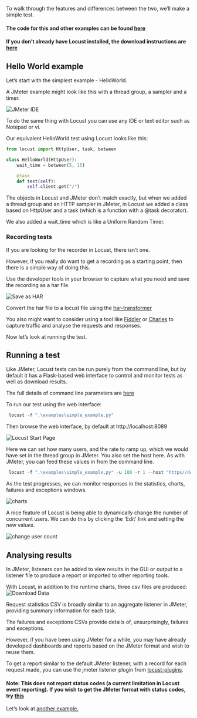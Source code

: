 To walk through the features and differences between the two, we’ll make a simple test.

#### The code for this and other examples can be found [here](./examples)

#### If you don’t already have Locust installed, the download instructions are [here](https://docs.locust.io/en/latest/installation.html)

## Hello World example
Let’s start with the simplest example - HelloWorld.

A JMeter example might look like this with a thread group, a sampler and a timer.

![JMeter IDE](./images/jmeter_ide.png "JMeter IDE")

To do the same thing with Locust you can use any IDE or text editor such as Notepad or vi.

Our equivalent HelloWorld test using Locust looks like this:

```python
from locust import HttpUser, task, between

class HelloWorld(HttpUser):
    wait_time = between(5, 15)

    @task
    def test(self):
        self.client.get("/")
```


The objects in Locust and JMeter don’t match exactly, but when we added a thread group and an HTTP sampler in JMeter, in Locust we added a class based on HttpUser and a task (which is a function with a @task decorator).

We also added a wait_time which is like a Uniform Random Timer.

### Recording tests
If you are looking for the recorder in Locust, there isn’t one.

However, if you really do want to get a recording as a starting point, then there is a simple way of doing this.

Use the developer tools in your browser to capture what you need and save the recording as a har file.

![Save as HAR](./images/save_as_har.png "Save as HAR")

Convert the har file to a locust file using the [har-transformer](https://pypi.org/project/har-transformer/)

You also might want to consider using a tool like [Fiddler](https://www.telerik.com/fiddler) or [Charles](https://www.charlesproxy.com/) to capture traffic and analyse the requests and responses.

Now let’s look at running the test.

## Running a test
Like JMeter, Locust tests can be run purely from the command line, but by default it has a Flask-based web interface to control and monitor tests as well as download results.

The full details of command line parameters are [here](https://docs.locust.io/en/latest/configuration.html)

To run our test using the web interface:
```python
 locust -f ".\examples\simple_example.py"
```
Then browse the web interface, by default at http://localhost:8089

![Locust Start Page](./images/vscode_web_start.png "Locust Start Page")

Here we can set how many users, and the rate to ramp up, which we would have set in the thread group in JMeter. You also set the host here. As with JMeter, you can feed these values in from the command line.

```python
 locust -f ".\examples\simple_example.py" -u 100 -r 1 --host "https//demoblaze.com"
```

As the test progresses, we can monitor responses in the statistics, charts, failures and exceptions windows.

![charts](./images/vscode_web_charts.png "charts")

A nice feature of Locust is being able to dynamically change the number of concurrent users. We can do this by clicking the 'Edit' link and setting the new values.

![change user count](./images/change_user_count.png "change user count")

## Analysing results
In JMeter, listeners can be added to view results in the GUI or output to a listener file to produce a report or imported to other reporting tools.

With Locust, in addition to the runtime charts, three csv files are produced:
![Download Data](./images/download_data.png "Download Data")

Request statistics CSV is broadly similar to an aggregate listener in JMeter, providing summary information for each task.

The failures and exceptions CSVs provide details of, unsurprisingly, failures and exceptions.

However, if you have been using JMeter for a while, you may have already developed dashboards and reports based on the JMeter format and wish to reuse them.

To get a report similar to the default JMeter listener, with a record for each request made, you can use the jmeter listener plugin from [locust-plugins](https://github.com/SvenskaSpel/locust-plugins/blob/master/locust_plugins/jmeter_listener.py).

#### Note: This does not report status codes (a current limitation in Locust event reporting). If you wish to get the JMeter format with status codes, try [this](https://github.com/howardosborne/locust_jmeter_listener)

Let’s look at [another example.](./more_complex_example.md)
